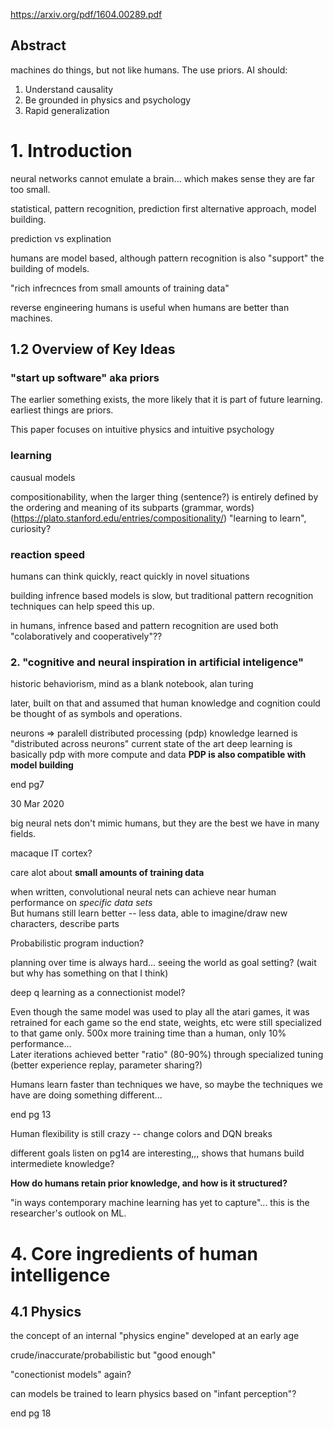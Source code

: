 
https://arxiv.org/pdf/1604.00289.pdf

## Abstract
machines do things, but not like humans. The use priors.
AI should:
1. Understand causality
2. Be grounded in physics and psychology
3. Rapid generalization

# 1. Introduction

neural networks cannot emulate a brain... which makes sense they are far too small.

statistical, pattern recognition, prediction first
alternative approach, model building.

prediction vs explination

humans are model based, although pattern recognition is also "support" the building of models.

"rich infrecnces from small amounts of training data"

reverse engineering humans is useful when humans are better than machines.

## 1.2 Overview of Key Ideas

### "start up software" aka priors
The earlier something exists, the more likely that it is part of future learning.  
earliest things are priors.

This paper focuses on intuitive physics and intuitive psychology

### learning
causual models

compositionability, when the larger thing (sentence?) is entirely defined by the ordering and meaning of its subparts (grammar, words) (https://plato.stanford.edu/entries/compositionality/)
"learning to learn", curiosity?

### reaction speed

humans can think quickly, react quickly in novel situations

building infrence based models is slow, but traditional pattern recognition techniques can help speed this up.

in humans, infrence based and pattern recognition are used both "colaboratively and cooperatively"??

### 2. "cognitive and neural inspiration in artificial inteligence"

historic behaviorism, mind as a blank notebook, alan turing

later, built on that and assumed that human knowledge and cognition could be thought of as symbols and operations.

neurons => paralell distributed processing (pdp)
    knowledge learned is "distributed across neurons"
    current state of the art deep learning is basically pdp with more compute and data
    **PDP is also compatible with model building**

end pg7

30 Mar 2020

big neural nets don't mimic humans, but they are the best we have in many fields.

macaque IT cortex?

care alot about **small amounts of training data**

when written, convolutional neural nets can achieve near human performance on *specific data sets*  
But humans still learn better -- less data, able to imagine/draw new characters, describe parts

Probabilistic program induction?

planning over time is always hard... seeing the world as goal setting? (wait but why has something on that I think)

deep q learning as a connectionist model?

Even though the same model was used to play all the atari games, it was retrained for each game so the end state, weights, etc were still specialized to that game only.
500x more training time than a human, only 10% performance...  
Later iterations achieved better "ratio" (80-90%) through specialized tuning (better experience replay, parameter sharing?)

Humans learn faster than techniques we have, so maybe the techniques we have are doing something different...

end pg 13

Human flexibility is still crazy -- change colors and DQN breaks

different goals listen on pg14 are interesting,,, shows that humans build intermediete knowledge?

**How do humans retain prior knowledge, and how is it structured?**

"in ways contemporary machine learning has yet to capture"... this is the researcher's outlook on ML.

# 4. Core ingredients of human intelligence

## 4.1 Physics

the concept of an internal "physics engine" developed at an early age

crude/inaccurate/probabilistic but "good enough"

"conectionist models" again?

can models be trained to learn physics based on "infant perception"?

end pg 18
